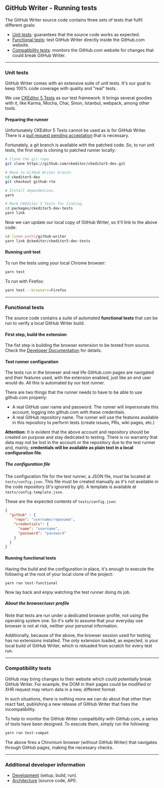 ## GitHub Writer - Running tests

The GitHub Writer source code contains three sets of tests that fulfil different goals:

 * [Unit tests](#unit-tests): guarantees that the source code works as expected.
 * [Functional tests](#functional-tests): test GitHub Writer directly inside the GitHub.com website.
 * [Compatibility tests](#compatibility-tests): monitors the GitHub.com website for changes that could break GitHub Writer.

---

### Unit tests

GitHub Writer comes with an extensive suite of unit tests. It's our goal to keep 100% code coverage with quality and "real" tests.

We use [CKEditor 5 Tests](https://www.npmjs.com/package/@ckeditor/ckeditor5-dev-tests) as our test framework. It brings several goodies with it, like Karma, Mocha, Chai, Sinon, Istanbul, webpack, among other tools.

#### Preparing the runner

Unfortunately CKEditor 5 Tests cannot be used as is for GitHub Writer. There is a [pull request pending acceptation](https://github.com/ckeditor/ckeditor5-dev/pull/594) that is necessary.

Fortunately, a git branch is available with the patched code. So, to run unit tests, the first step is cloning to patched runner locally:

```sh
# Clone the git repo.
git clone https://github.com/ckeditor/ckeditor5-dev.git

# Move to GitHub Writer branch.
cd ckeditor5-dev
git checkout github-rte

# Install dependencies.
yarn

# Mark CKEditor 5 Tests for linking.
cd packages/ckeditor5-dev-tests
yarn link
```

Now we can update our local copy of GitHub Writer, so it'll link to the above code:

```sh
cd [some-path]/github-writer
yarn link @ckeditor/ckeditor5-dev-tests
```

#### Running unit test

To run the tests using your local Chrome browser:

```sh
yarn test
```

To run with Firefox:

```sh
yarn test --browsers=Firefox
```

---

### Functional tests

The source code contains a suite of automated **functional tests** that can be run to verify a local GitHub Writer build.

#### First step, build the extension

The fist step is building the browser extension to be tested from source. Check the [Developer Documentation](../dev/README.md) for details.

#### Test runner configuration

The tests run in the browser and real life GitHub.com pages are navigated and their features used, with the extension enabled, just like an end user would do. All this is automated by our test runner.

There are two things that the runner needs to have to be able to use github.com properly:

*   A real GitHub user name and password. The runner will impersonate this account, logging into github.com with these credentials.
*   A real GitHub repository name. The runner will use the features available in this repository to perform tests (create issues, PRs, wiki pages, etc.)

**Attention:** It is evident that the above account and repository should be created on purpose and stay dedicated to testing. There is no warranty that data may not be lost in the account or the repository due to the test runner and, mainly, **credentials will be available as plain text in a local configuration file**.

##### The configuration file

The configuration file for the test runner, a JSON file, must be located at `tests/config.json`. This file must be created manually as it's not available in the code repository (it's ignored by git). A template is available at `tests/config.template.json`.

These are the expected contents of `tests/config.json`:

```json
{
  "github" : {
    "repo": "username/reponame",
    "credentials": {
      "name": "username",
      "password": "password"
    }
  }
}
```

#### Running functional tests

Having the build and the configuration in place, it's enough to execute the following at the root of your local clone of the project:

```plaintext
yarn run test-functional
```

Now lay back and enjoy watching the test runner doing its job.

##### About the browser/user profile

Note that tests are run under a dedicated browser profile, not using the operating system one. So it's safe to assume that your everyday use browser is not at risk, neither your personal information.

Additionally, because of the above, the browser session used for testing has no extensions installed. The only extension loaded, as expected, is your local build of GitHub Writer, which is reloaded from scratch for every test run.

---

### Compatibility tests

GitHub may bring changes to their website which could potentially break GitHub Writer. For example, the DOM in their pages could be modified or XHR request may return data in a new, different format.

In such situations, there is nothing more we can do about that other than react fast, publishing a new release of GitHub Writer that fixes the incompatibility.

To help to monitor the GitHub Writer compatibility with GitHub.com, a series of tests have been designed. To execute them, simply run the following:

```sh
yarn run test-compat
```

The above fires a Chromium browser (without GitHub Writer) that navigates through GitHub pages, making the necessary checks.

---

### Additional developer information

*   [Development](../dev/README.md) (setup, build, run).
*   [Architecture](../src/README.md) (source code, API).
